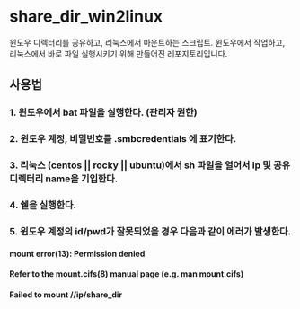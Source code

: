 # share_dir_win2linux
윈도우 디렉터리를 공유하고, 리눅스에서 마운트하는 스크립트.
윈도우에서 작업하고, 리눅스에서 바로 파일 실행시키기 위해 만들어진 레포지토리입니다.

## 사용법
### 1. 윈도우에서 bat 파일을 실행한다. (관리자 권한)
### 2. 윈도우 계정, 비밀번호를 .smbcredentials 에 표기한다.
### 3. 리눅스 (centos || rocky || ubuntu)에서 sh 파일을 열어서 ip 및 공유 디렉터리 name을 기입한다.
### 4. 쉘을 실행한다.
### 5. 윈도우 계정의 id/pwd가 잘못되었을 경우 다음과 같이 에러가 발생한다.
#### mount error(13): Permission denied
#### Refer to the mount.cifs(8) manual page (e.g. man mount.cifs)
#### Failed to mount //ip/share_dir
